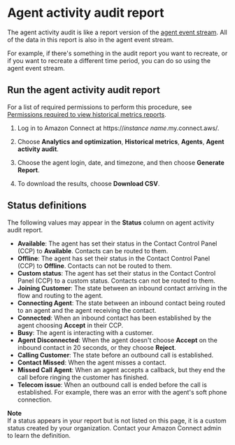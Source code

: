# Agent activity audit report<a name="agent-activity-audit-report"></a>

The agent activity audit is like a report version of the [agent event stream](agent-event-streams.md)\. All of the data in this report is also in the agent event stream\.

For example, if there's something in the audit report you want to recreate, or if you want to recreate a different time period, you can do so using the agent event stream\.

## Run the agent activity audit report<a name="access-agent-activity-audit"></a>

For a list of required permissions to perform this procedure, see [Permissions required to view historical metrics reports](htm-permissions.md)\. 

1. Log in to Amazon Connect at https://*instance name*\.my\.connect\.aws/\.

1. Choose **Analytics and optimization**, **Historical metrics**, **Agents**, **Agent activity audit**\.

1. Choose the agent login, date, and timezone, and then choose **Generate Report**\.

1. To download the results, choose **Download CSV**\.

## Status definitions<a name="agent-activity-status-definitions"></a>

The following values may appear in the **Status** column on agent activity audit report\. 
+ **Available**: The agent has set their status in the Contact Control Panel \(CCP\) to **Available**\. Contacts can be routed to them\.
+ **Offline**: The agent has set their status in the Contact Control Panel \(CCP\) to **Offline**\. Contacts can not be routed to them\.
+ **Custom status**: The agent has set their status in the Contact Control Panel \(CCP\) to a custom status\. Contacts can not be routed to them\.
+ **Joining Customer**: The state between an inbound contact arriving in the flow and routing to the agent\.
+ **Connecting Agent**: The state between an inbound contact being routed to an agent and the agent receiving the contact\.
+ **Connected**: When an inbound contact has been established by the agent choosing **Accept** in their CCP\.
+ **Busy**: The agent is interacting with a customer\.
+ **Agent Disconnected**: When the agent doesn't choose **Accept** on the inbound contact in 20 seconds, or they choose **Reject**\.
+ **Calling Customer**: The state before an outbound call is established\.
+ **Contact Missed**: When the agent misses a contact\. 
+ **Missed Call Agent**: When an agent accepts a callback, but they end the call before ringing the customer has finished\. 
+ **Telecom issue**: When an outbound call is ended before the call is established\. For example, there was an error with the agent's soft phone connection\.

**Note**  
If a status appears in your report but is not listed on this page, it is a custom status created by your organization\. Contact your Amazon Connect admin to learn the definition\.
